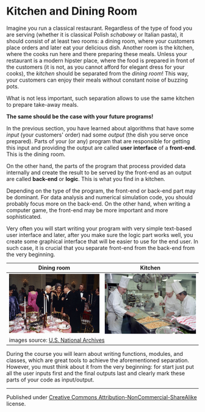 # Kitchen and Dining Room

Imagine you run a classical restaurant. Regardless of the type of food you are serving (whether it is classical Polish *schabowy* or Italian pasta), it should consist of at least two rooms: a dining room, where your customers place orders and later eat your delicious dish. Another room is the kitchen, where the cooks run here and there preparing these meals. Unless your restaurant is a modern hipster place, where the food is prepared in front of the customers (it is not, as you cannot afford for elegant dress for your cooks), the *kitchen* should be separated from the *dining room*! This way, your customers can enjoy their meals without constant noise of buzzing pots.

What is not less important, such separation allows to use the same kitchen to prepare take-away meals.

**The same should be the case with your future programs!**

In the previous section, you have learned about algorithms that have some *input* (your customers' order) nad some *output* (the dish you serve once prepared). Parts of your (or any) program that are responsible for getting this input and providing the output are called **user interface** of a **front-end**. This is the dining room.

On the other hand, the parts of the program that process provided data internally and create the result to be served by the front-end as an output are called **back-end** or **logic**. This is what you find in a kitchen.

Depending on the type of the program, the front-end or back-end part may be dominant. For data analysis and numerical simulation code, you should probably focus more on the back-end. On the other hand, when writing a computer game, the front-end may be more important and more sophisticated.

Very often you will start writing your program with very simple text-based user interface and later, after you make sure the logic part works well, you create some graphical interface that will be easier to use for the end user. In such case, it is crucial that you separate front-end from the back-end from the very beginning.

<table>
  <thead>
    <tr>
      <th>Dining room</th>
      <th>Kitchen</th>
    </tr>  
  </thead>
  <tbody>
    <tr>
      <td><img alt="Dining room" src="dining-room.jpg" width="320"/></td>
      <td><img alt="Kitchen" src="kitchen.jpg" width="320"/></td>
    </tr>
    <tr>
      <td colspan="2">images source: <a href="https://nara.getarchive.net/">U.S. National Archives</a></td>
    </tr>
  </tbody>
</table>

During the course you will learn about writing functions, modules, and classes, which are great tools to achieve the aforementioned separation. However, you must think about it from the very beginning: for start just put all the user inputs first and the final outputs last and clearly mark these parts of your code as input/output.

<hr/>

Published under [Creative Commons Attribution-NonCommercial-ShareAlike](https://creativecommons.org/licenses/by-nc-sa/4.0/) license.
